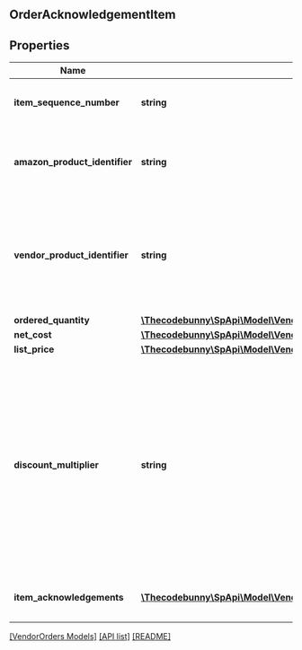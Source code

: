 ## OrderAcknowledgementItem

## Properties

Name | Type | Description | Notes
------------ | ------------- | ------------- | -------------
**item_sequence_number** | **string** | Line item sequence number for the item. | [optional]
**amazon_product_identifier** | **string** | Amazon Standard Identification Number (ASIN) of an item. | [optional]
**vendor_product_identifier** | **string** | The vendor selected product identification of the item. Should be the same as was sent in the purchase order. | [optional]
**ordered_quantity** | [**\Thecodebunny\SpApi\Model\VendorOrders\ItemQuantity**](ItemQuantity.md) |  |
**net_cost** | [**\Thecodebunny\SpApi\Model\VendorOrders\Money**](Money.md) |  |
**list_price** | [**\Thecodebunny\SpApi\Model\VendorOrders\Money**](Money.md) |  | [optional]
**discount_multiplier** | **string** | The discount multiplier that should be applied to the price if a vendor sells books with a list price. This is a multiplier factor to arrive at a final discounted price. A multiplier of .90 would be the factor if a 10% discount is given. | [optional]
**item_acknowledgements** | [**\Thecodebunny\SpApi\Model\VendorOrders\OrderItemAcknowledgement[]**](OrderItemAcknowledgement.md) | This is used to indicate acknowledged quantity. |

[[VendorOrders Models]](../) [[API list]](../../Api) [[README]](../../../README.md)
